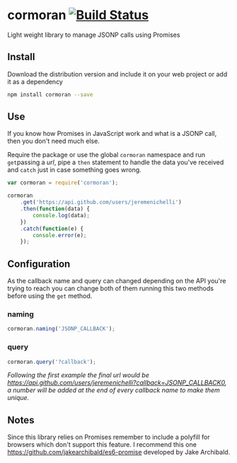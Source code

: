 # cormoran [![Build Status](https://travis-ci.org/jeremenichelli/cormoran.svg)](https://travis-ci.org/jeremenichelli/cormoran)

Light weight library to manage JSONP calls using Promises

## Install

Download the distribution version and include it on your web project or add it as a dependency

```sh
npm install cormoran --save
```

## Use

If you know how Promises in JavaScript work and what is a JSONP call, then you don't need much else.

Require the package or use the global `cormoran` namespace and run `get`passing a *url*, pipe a `then` statement to handle the data you've received and `catch` just in case something goes wrong.

```js
var cormoran = require('cormoran');

cormoran
    .get('https://api.github.com/users/jeremenichelli')
    .then(function(data) {
        console.log(data);
    })
    .catch(function(e) {
        console.error(e);
    });
```

## Configuration

As the callback name and query can changed depending on the API you're trying to reach you can change both of them running this two methods before using the `get` method.

### naming

```js
cormoran.naming('JSONP_CALLBACK');
```

### query

```js
cormoran.query('?callback');
```

_Following the first example the final url would be *https://api.github.com/users/jeremenichelli?callback=JSONP_CALLBACK0*, a number will be added at the end of every callback name to make them unique._

## Notes

Since this library relies on Promises remember to include a polyfill for browsers which don't support this feature. I recommend this one https://github.com/jakearchibald/es6-promise developed by Jake Archibald.
